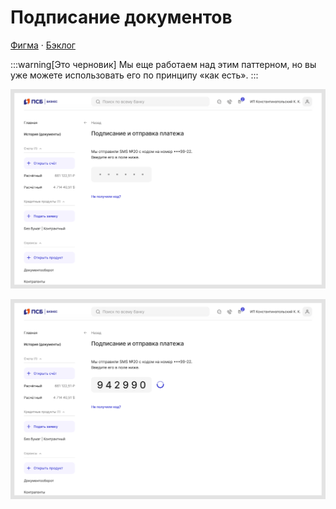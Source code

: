 # Подписание документов
[Фигма](https://www.figma.com/design/gdcl3Qu6QMrwHdtIr33IuU/%D0%9F%D0%BE%D0%B4%D0%BF%D0%B8%D1%81%D0%B0%D0%BD%D0%B8%D0%B5-%D0%B4%D0%BE%D0%BA%D1%83%D0%BC%D0%B5%D0%BD%D1%82%D0%BE%D0%B2?node-id=1277-17508&t=G5PRSgODy6nqvYlt-1) · [Бэклог](https://jira.psbnk.msk.ru/secure/RapidBoard.jspa?rapidView=3142&projectKey=DS&quickFilter=24073)

:::warning[Это черновик]
Мы еще работаем над этим паттерном, но вы уже можете использовать его по принципу «как есть».
:::


![Раздел переехал](./1.png)

![Раздел переехал](./2.png)
